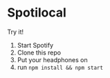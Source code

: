 Spotilocal
==========

Try it!

1. Start Spotify
2. Clone this repo
3. Put your headphones on
4. run ```npm install && npm start```